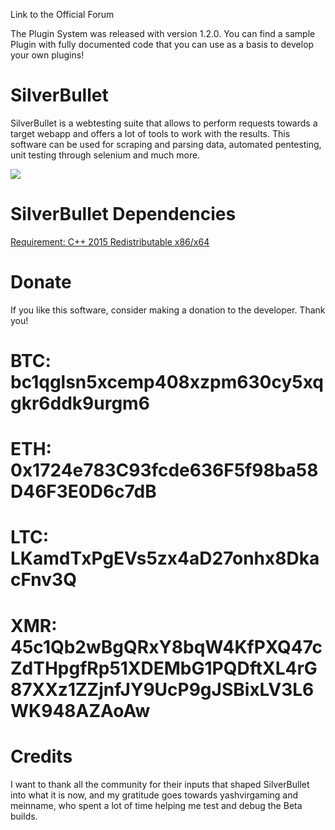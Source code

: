 Link to the Official Forum

The Plugin System was released with version 1.2.0. You can find a sample Plugin with fully documented code that you can use as a basis to develop your own plugins!

# SilverBullet
SilverBullet is a webtesting suite that allows to perform requests towards a target webapp and offers a lot of tools to work with the results. This software can be used for scraping and parsing data, automated pentesting, unit testing through selenium and much more.

![](https://github.com/ob2configmaker/SilverBullet/assets/169589618/c02bdda2-927a-45e7-a033-1dd1a1e79497)

# SilverBullet Dependencies
[Requirement: C++ 2015 Redistributable x86/x64](https://www.microsoft.com/en-us/download/details.aspx?id=48145)

# Donate

If you like this software, consider making a donation to the developer. Thank you!

   # BTC: bc1qglsn5xcemp408xzpm630cy5xqgkr6ddk9urgm6
   # ETH: 0x1724e783C93fcde636F5f98ba58D46F3E0D6c7dB 
   # LTC: LKamdTxPgEVs5zx4aD27onhx8DkacFnv3Q
   # XMR: 45c1Qb2wBgQRxY8bqW4KfPXQ47cZdTHpgfRp51XDEMbG1PQDftXL4rG87XXz1ZZjnfJY9UcP9gJSBixLV3L6WK948AZAoAw

# Credits
I want to thank all the community for their inputs that shaped SilverBullet into what it is now, and my gratitude goes towards yashvirgaming and meinname, who spent a lot of time helping me test and debug the Beta builds.
